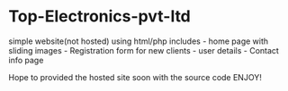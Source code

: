 # Top-Electronics-pvt-ltd
simple website(not hosted) using html/php
includes
				- home page with sliding images
        - Registration form for new clients
        - user details
        - Contact info page
        
   Hope to provided the hosted site soon with the source code
              ENJOY!
